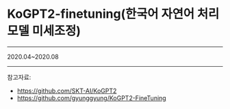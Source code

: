 # KoGPT2-finetuning(한국어 자연어 처리 모델 미세조정)
----------
2020.04~2020.08

-----------

참고자료: 
  - https://github.com/SKT-AI/KoGPT2 
  - https://github.com/gyunggyung/KoGPT2-FineTuning
